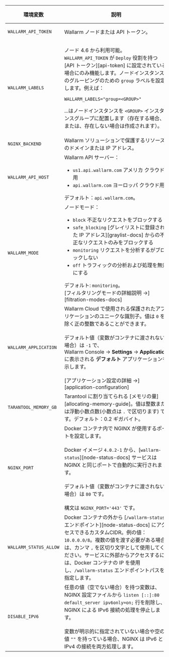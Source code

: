 環境変数 | 説明 | 必須
--- | ---- | ----
`WALLARM_API_TOKEN` | Wallarm ノードまたは API トークン。 | はい
`WALLARM_LABELS` | <p>ノード 4.6 から利用可能。`WALLARM_API_TOKEN` が `Deploy` 役割を持つ [API トークン][api-token] に設定されている場合にのみ機能します。ノードインスタンスのグルーピングのための `group` ラベルを設定します。例えば：</p> <p>`WALLARM_LABELS="group=<GROUP>"`</p> <p>...はノードインスタンスを `<GROUP>` インスタンスグループに配置します（存在する場合、または、存在しない場合は作成されます）。</p> | API トークンには必須
`NGINX_BACKEND` | Wallarm ソリューションで保護するリソースのドメインまたは IP アドレス。 | はい
`WALLARM_API_HOST` | Wallarm API サーバー：<ul><li>`us1.api.wallarm.com` アメリカ クラウド用</li><li>`api.wallarm.com` ヨーロッパ クラウド用</li></ul>デフォルト：`api.wallarm.com`。 | いいえ
`WALLARM_MODE` | ノードモード：<ul><li>`block` 不正なリクエストをブロックする</li><li>`safe_blocking` [グレイリストに登録された IP アドレス][graylist-docs] からの不正なリクエストのみをブロックする</li><li>`monitoring` リクエストを分析するがブロックしない</li><li>`off` トラフィックの分析および処理を無効にする</li></ul>デフォルト: `monitoring`。<br>[フィルタリングモードの詳細説明 →][filtration-modes-docs] | いいえ
`WALLARM_APPLICATION` | Wallarm Cloud で使用される保護されたアプリケーションのユニークな識別子。値は `0` を除く正の整数であることができます。<br><br>デフォルト値（変数がコンテナに渡されない場合）は `-1` で、Wallarm Console → **Settings** → **Application** に表示される **デフォルト** アプリケーションを示します。<br><br>[アプリケーション設定の詳細 →][application-configuration] | いいえ
`TARANTOOL_MEMORY_GB` | Tarantool に割り当てられる [メモリの量][allocating-memory-guide]。値は整数または浮動小数点数(小数点は <code>.</code> で区切ります) です。デフォルト：0.2 ギガバイト。 | いいえ
`NGINX_PORT` | Docker コンテナ内で NGINX が使用するポートを設定します。<br><br>Docker イメージ `4.0.2-1` から、[`wallarm-status`][node-status-docs] サービスは NGINX と同じポートで自動的に実行されます。<br><br>デフォルト値（変数がコンテナに渡されない場合）は `80` です。<br><br>構文は `NGINX_PORT='443'` です。 | いいえ
`WALLARM_STATUS_ALLOW` | Docker コンテナの外から [`/wallarm-status` エンドポイント][node-status-docs] にアクセスできるカスタムCIDR。例の値：`10.0.0.0/8`。複数の値を渡す必要がある場合は、カンマ `,` を区切り文字として使用してください。サービスに外部からアクセスするには、Docker コンテナの IP を使用し、`/wallarm-status` エンドポイントパスを指定します。 | いいえ
`DISABLE_IPV6`| 任意の値（空でない場合）を持つ変数は、NGINX 設定ファイルから `listen [::]:80 default_server ipv6only=on;` 行を削除し、NGINX による IPv6 接続の処理を停止します。<br><br>変数が明示的に指定されていない場合や空の値 `""` を持っている場合、NGINX は IPv6 と IPv4 の接続を両方処理します。 | いいえ